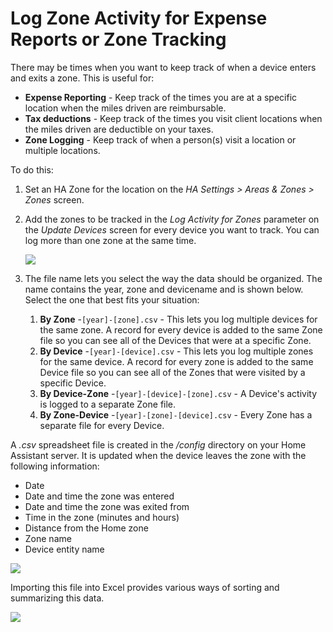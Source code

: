 # Log Zone Activity for Expense Reports or Zone Tracking

There may be times when you want to keep track of when a device enters and exits a zone. This is useful for:

- **Expense Reporting** - Keep track of the times you are at a specific location when the miles driven are reimbursable.
- **Tax deductions** - Keep track of the times you visit client locations when the miles driven are deductible on your taxes. 
- **Zone Logging** - Keep track of when a person(s) visit a location or multiple locations.

To do this:

1. Set an HA Zone for the location on the *HA Settings > Areas & Zones > Zones* screen. 

2. Add the zones to be tracked in the *Log Activity for Zones* parameter on the *Update Devices* screen for every device you want to track. You can log more than one zone at the same time.

   ![](..\images\cf-devices-update-log-zone-activity.png)

3. The file name lets you select the way the data should be organized. The name contains the year, zone and devicename and is shown below. Select the one that best fits your situation:

   1. **By Zone** -`[year]-[zone].csv` - This lets you log multiple devices for the same zone. A record for every device is added to the same Zone file so you can see all of the Devices that were at a specific Zone.
   2. **By Device** -`[year]-[device].csv`  - This lets you log multiple zones for the same device. A record for every zone is added to the same Device file so you can see all of the Zones that were visited by a specific Device.
   3. **By Device-Zone** -`[year]-[device]-[zone].csv`  - A Device's activity is logged to a separate Zone file.
   4. **By Zone-Device** -`[year]-[zone]-[device].csv`  - Every Zone has a separate file for every Device.

A *.csv* spreadsheet file is created in the */config* directory on your Home Assistant server. It is updated when the device leaves the zone with the following information:

- Date
- Date and time the zone was entered
- Date and time the zone was exited from
- Time in the zone (minutes and hours)
- Distance from the Home zone
- Zone name
- Device entity name

![](..\images\log-zone-activity-csv.png)

Importing this file into Excel provides various ways of sorting and summarizing this data.

![](..\images\log-zone-activity-ss.png)

